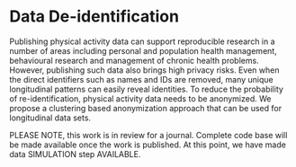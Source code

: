 # Data De-identification
  Publishing physical activity data can support reproducible research in a number of areas including personal and population health management, behavioural research and management of chronic health problems. However, publishing such data also brings high privacy risks. Even when the direct identifiers such as names and IDs are removed, many unique longitudinal patterns can easily reveal identities. To reduce the probability of re-identification, physical activity data needs to be anonymized. We propose a clustering based anonymization approach that can be used for longitudinal data sets.

PLEASE NOTE, this work is in review for a journal. Complete code base will be made available once the work is published. At this point, we have made data SIMULATION step AVAILABLE.
